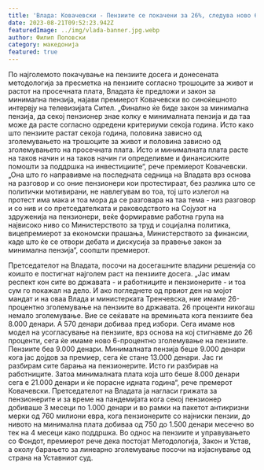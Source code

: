 ```yaml
---
title: 'Влада: Ковачевски - Пензиите се покачени за 26%, следува ново 6% покачување и Закон за минимална пензија - 21 АВГУСТ 2023'
date: 2023-08-21T09:52:23.942Z
featuredImage: ../img/vlada-banner.jpg.webp
author: Филип Поповски
category: македонија
featured: true
---
```

По најголемото покачување на пензиите досега и донесената методологија за пресметка на пензиите согласно трошоците за живот и растот на просечната плата, Владата ќе предложи и закон за минимална пензија, најави премиерот Ковачевски во синоќешното интервју на телевизијата Сител.
„Финално ќе биде закон за минимална пензија, да секој пензионер знае колку е минималната пензија и да таа може да расте согласно одредени критериуми секоја година. Исто како што пензиите растат секоја година, половина зависно од зголемувањето на трошоците за живот и половина зависно од зголемувањето на просечната плата. Исто и минималната плата расте на таков начин и на таков начин ги определивме и финансиските помошти за поддршка на инвестициите“, рече премиерот Ковачевски.
„Она што го направивме на последната седница на Владата врз основа на разговор и со оние пензионери кои протестираат, без разлика што се политички мотивирани, не навлегувам во тоа, тој што излегол на протест има мака и тоа мора да се разговара на таа тема - низ разговор и со нив и со претседателката и раководството на Сојузот на здруженија на пензионери, веќе формиравме работна група на највисоко ниво со Министерството за труд и социјална политика, вицепремиерот за економски прашања, Министерството за финансии, каде што ќе се отвори дебата и дискусија за правење закон за минимална пензија“, соопшти премиерот.

Претседателот на Владата, посочи на досегашните владини решенија со коишто е постигнат најголем раст на пензиите досега.
„Јас имам респект кон сите во државата - и работниците и пензионерите - и тоа сум го покажал на дело. И ако погледнете од првиот ден на мојот мандат и на оваа Влада и министерката Тренчевска, ние имаме 26-процентно зголемување на пензиите во државата. 26 проценти никогаш немало зголемување. Вие се сеќавате на времињата кога пензиите беа 8.000 денари. А 570 денари добиваа пред избори. Сега имаме нов модел на усогласување на пензиите, врз основа на кој стигнавме до 26 проценти, сега ќе имаме ново 6-процентно зголемување на пензиите. Пензиите беа 9.000 денари. Минималната пензија беше 9.000 денари кога јас дојдов за премиер, сега ќе стане 13.000 денари. Јас ги разбирам сите барања на пензионерите. Исто ги разбирав на работниците. Затоа минималната плата која што беше 8.000 денари сега е 21.000 денари и ќе порасне идната година“, рече премерот Ковачевски.
Претседателот на Владата ја нагласи грижата за пензионерите и за време на пандемијата кога секој пензионер добиваше 3 месеци по 1.000 денари и во рамки на пакетот антикризни мерки од 760 милиони евра, кога пензионерите со најниски пензии, до нивото на минимална плата добиваа од 750 до 1.500 денари месечно во тек на 4 месеци како поддршка.
Во однос на пензиите и управувањето со Фондот, премиерот рече дека постојат Методологија, Закон и Устав, а околу барањето за линеарно зголемување посочи на изјаснување од страна на Уставниот суд.
